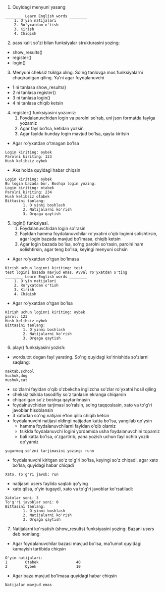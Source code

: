  1. Quyidagi menyuni yasang
```text
________ Learn English words ________ 
    1. O'yin natijalari
    2. Ro'yxatdan o'tish
    3. Kirish
    4. Chiqish
```
2. pass kalit so'zi bilan funksiyalar strukturasini yozing: 
- show_results()
- register()
- login()

3. Menyuni cheksiz tsiklga oling. So'ng tanlovga mos funksiyalarni chaqiradigan qiling. Ya'ni agar foydalanuvchi 
- 1 ni tanlasa show_results()
- 2 ni tanlasa register()
- 3 ni tanlasa login()
- 4 ni tanlasa chiqib ketsin
 
4. register() funksiyasini yozamiz:
   1. Foydalanuvchidan login va parolni so'rab, uni json formatda faylga yozamiz
   2. Agar fayl bo'lsa, ketidan yozsin
   3. Agar faylda bunday login mavjud bo'lsa, qayta kiritsin
   
- Agar ro'yxatdan o'tmagan bo'lsa
```text
Login kiriting: oybek
Parolni kiriting: 123
Hush kelibsiz oybek
```
- Aks holda quyidagi habar chiqsin
```text
Login kiriting: oybek
Bu login bazada bor. Boshqa login yozing: 
Login kiriting: otabek
Parolni kiriting: 234
Hush kelibsiz otabek
Bittasini tanlang:
        1. O'yinni boshlash
        2. Natijalarni ko'rish
        3. Orqaga qaytish
```
5. login() funksiyasi.
   1. Foydalanuvchidan login so'rasin
   2. Fayldan hamma foydalanuvchilar ro'yxatini o'qib loginni solishtirsin, agar login bazada mavjud bo'lmasa, chiqib ketsin
   3. Agar login bazada bo'lsa, so'ng parolni so'rasin, parolni ham solishtirsin, agar teng bo'lsa, keyingi menyuni ochsin
     
- Agar ro'yxatdan o'tgan bo'lmasa
```text
Kirish uchun loginni kiriting: test
test logini bazada mavjud emas. Avval ro'yxatdan o'ting
________ Learn English words ________ 
    1. O'yin natijalari
    2. Ro'yxatdan o'tish
    3. Kirish
    4. Chiqish
```
- Agar ro'yxatdan o'tgan bo'lsa
```text
Kirish uchun loginni kiriting: oybek
parol: 123
Hush kelibsiz oybek
Bittasini tanlang:
        1. O'yinni boshlash
        2. Natijalarni ko'rish
        3. Orqaga qaytish
```
6. play() funksiyasini yozish:
- words.txt degan fayl yarating. So'ng quyidagi ko'rinishida so'zlarni saqlang:
```text
maktab,school
kuchuk,dog
mushuk,cat
```
- so'zlarni fayldan o'qib o'zbekcha inglizcha so'zlar ro'yxatni hosil qiling
- cheksiz tsiklda tasodifiy so'z tanlasin ekranga chiqarsin
- chiqarilgan so'z boshqa qaytarilmasin
- foydalnuvchidan tarjimasi so'ralsin, so'ng taqqoslasin, xato va to'g'ri javoblar hisoblansin
- 3 xatodan so'ng natijani e'lon qilib chiqib ketsin
- foydalanuvchi natijasi oldingi natijadan katta bo'lsa, yangilab qo'ysin
  - hamma foydalanuvchilarni fayldan o'qib olamiz
  - tsiklda foydalanuvchi logini yordamida usha foydalanuvchini topamiz
  - bali katta bo'lsa, o'zgartirib, yana yozish uchun fayl ochib yozib qo'yamiz
```text
yugurmoq so'zni tarjimasini yozing: runn
```
- foydalanuvchi kiritgan so'z to'g'ri bo'lsa, keyingi so'z chiqadi, agar xato bo'lsa, quyidagi habar chiqadi
```text
Xato. To'g'ri javob: run
```
- natijasni users faylida saqlab qo'ying
- xato qilsa, o'yin tugaydi, xato va to'g'ri javoblar ko'rsatiladi:
```text
Xatolar soni: 3
To'g'ri javoblar soni: 0
Bittasini tanlang:
        1. O'yinni boshlash
        2. Natijalarni ko'rish
        3. Orqaga qaytish
```
7. Natijalarni ko'rsatish (show_results) funksiyasini yozing. Bazani *users* deb nomlang:
- Agar foydalanuvchilar bazasi mavjud bo'lsa, ma'lumot quyidagi kamayish tartibida chiqsin
```text
O'yin natijalari:
1        Otabek                 40         
2        Oybek                  10
```
- Agar baza mavjud bo'lmasa quyidagi habar chiqsin
```text
Natijalar mavjud emas
```